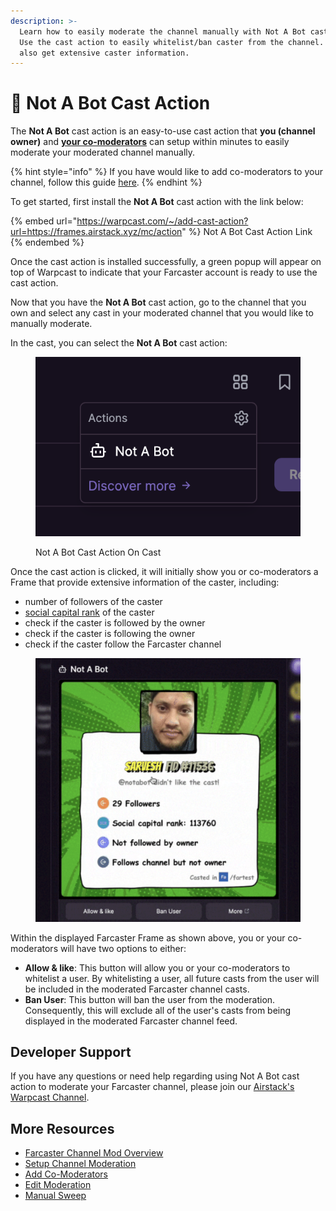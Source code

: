 ```yaml
---
description: >-
  Learn how to easily moderate the channel manually with Not A Bot cast action.
  Use the cast action to easily whitelist/ban caster from the channel. You can
  also get extensive caster information.
---
```


# 🏇 Not A Bot Cast Action

The **Not A Bot** cast action is an easy-to-use cast action that **you (channel owner)** and [**your co-moderators**](add-co-moderators.md) can setup within minutes to easily moderate your moderated channel manually.

{% hint style="info" %}
If you have would like to add co-moderators to your channel, follow this guide [here](add-co-moderators.md).
{% endhint %}

To get started, first install the **Not A Bot** cast action with the link below:

{% embed url="https://warpcast.com/~/add-cast-action?url=https://frames.airstack.xyz/mc/action" %}
Not A Bot Cast Action Link
{% endembed %}

Once the cast action is installed successfully, a green popup will appear on top of Warpcast to indicate that your Farcaster account is ready to use the cast action.

Now that you have the **Not A Bot** cast action, go to the channel that you own and select any cast in your moderated channel that you would like to manually moderate.

In the cast, you can select the **Not A Bot** cast action:

<figure><img src="../../.gitbook/assets/Screenshot 2024-06-03 at 11.13.04.png" alt=""><figcaption><p>Not A Bot Cast Action On Cast</p></figcaption></figure>

Once the cast action is clicked, it will initially show you or co-moderators a Frame that provide extensive information of the caster, including:

* number of followers of the caster
* [social capital rank](../../abstractions/social-capital-value-and-social-capital-scores.md) of the caster
* check if the caster is followed by the owner
* check if the caster is following the owner
* check if the caster follow the Farcaster channel

<figure><img src="../../.gitbook/assets/Screenshot 2024-06-03 at 11.11.55.png" alt=""><figcaption></figcaption></figure>

Within the displayed Farcaster Frame as shown above, you or your co-moderators will have two options to either:

* **Allow & like**: This button will allow you or your co-moderators to whitelist a user. By whitelisting a user, all future casts from the user will be included in the moderated Farcaster channel casts.
* **Ban User**: This button will ban the user from the moderation. Consequently, this will exclude all of the user's casts from being displayed in the moderated Farcaster channel feed.

## Developer Support

If you have any questions or need help regarding using Not A Bot cast action to moderate your Farcaster channel, please join our [Airstack's Warpcast Channel](https://warpcast.com/\~/channel/airstack).

## More Resources

* [Farcaster Channel Mod Overview](overview.md)
* [Setup Channel Moderation](setup-channel-moderation.md)
* [Add Co-Moderators](add-co-moderators.md)
* [Edit Moderation](edit-moderation.md)
* [Manual Sweep](manual-sweep.md)
